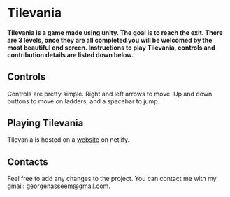 # Tilevania

#### Tilevania is a game made using unity. The goal is to reach the exit. There are 3 levels, once they are all completed you will be welcomed by the most beautiful end screen. Instructions to play Tilevania, controls and contribution details are listed down below.

## Controls
Controls are pretty simple. Right and left arrows to move. Up and down buttons to move on ladders, and a spacebar to jump.

## Playing Tilevania
Tilevania is hosted on a [website](https://tilevaniageorge.netlify.app) on netlify.

## Contacts
Feel free to add any changes to the project. 
You can contact me with my gmail: georgenasseem@gmail.com.